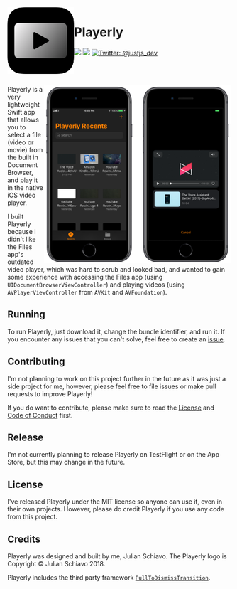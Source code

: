 <img src="Playerly/Other/Icon.png" height="150" width="150" align="left" />
<h1>Playerly</h1>
<p>
    <img src="https://img.shields.io/badge/iOS-11+-blue.svg" />
    <img src="https://img.shields.io/badge/Swift-4.2-brightgreen.svg" />
    <a href="https://twitter.com/justjs_dev">
        <img src="https://img.shields.io/badge/Contact-@justjs_dev-lightgrey.svg?style=flat" alt="Twitter: @justjs_dev" />
    </a>
</p>
<br><br><br>
<img src="Playerly/Other/Screenshot.png" height="400" align="right" />
Playerly is a very lightweight Swift app that allows you to select a file (video or movie) from the built in Document Browser, and play it in the native iOS video player. 
<br>

I built Playerly because I didn't like the Files app's outdated video player, which was hard to scrub and looked bad, and wanted to gain some experience with accessing the Files app (using `UIDocumentBrowserViewController`) and playing videos (using `AVPlayerViewController` from `AVKit` and `AVFoundation`).

## Running

To run Playerly, just download it, change the bundle identifier, and run it. If you encounter any issues that you can't solve, feel free to create an [issue](#contributing).

## Contributing

I'm not planning to work on this project further in the future as it was just a side project for me, however, please feel free to file issues or make pull requests to improve Playerly!

If you do want to contribute, please make sure to read the [License](LICENSE) and [Code of Conduct](CODE_OF_CONDUCT.md) first.

## Release

I'm not currently planning to release Playerly on TestFlight or on the App Store, but this may change in the future.

## License

I've released Playerly under the MIT license so anyone can use it, even in their own projects. However, please do credit Playerly if you use any code from this project.

## Credits

Playerly was designed and built by me, Julian Schiavo. The Playerly logo is Copyright © Julian Schiavo 2018.

Playerly includes the third party framework [`PullToDismissTransition`](https://github.com/benguild/pulltodismisstransition).
